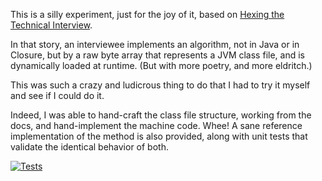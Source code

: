 This is a silly experiment, just for the joy of it, based on [Hexing the Technical Interview](https://aphyr.com/posts/341-hexing-the-technical-interview).

In that story, an interviewee implements an algorithm, not in Java or in Closure, but by a raw byte array that 
represents a JVM class file, and is dynamically loaded at runtime. (But with more poetry, and more eldritch.)

This was such a crazy and ludicrous thing to do that I had to try it myself and see if I could do it.

Indeed, I was able to hand-craft the class file structure, working from the docs, and hand-implement the machine code. 
Whee! A sane reference implementation of the method is also provided, along with unit tests that validate the identical 
behavior of both.

[![Tests](https://github.com/samlindsaylevine/bytecode-madness/workflows/Tests/badge.svg)](https://github.com/samlindsaylevine/bytecode-madness/actions)